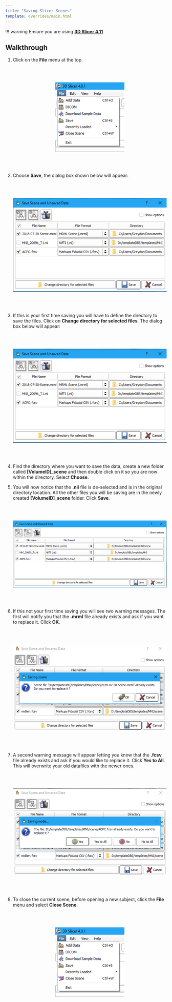 ```yaml
---
title: "Saving Slicer Scenes"
template: overrides/main.html
---
```


!!! warning
	Ensure you are using <a href="https://download.slicer.org/" target="_blank">**3D Slicer 4.11**</a>

## Walkthrough

1. Click on the **File** menu at the top.

	<br><br><p align="center"><img src="../img/fileMenu.png" alt="fileMenu"/></p><br><br>
	
2. Choose **Save**, the dialog box shown below will appear:

	<br><br><p align="center"><img src="../img/saveMenu.png" alt="saveMenu"/></p><br><br>

3. If this is your first time saving you will have to define the directory to save the files. Click on **Change directory for selected files**. The dialog box below will appear:

	<br><br><p align="center"><img src="../img/saveDir.png" alt="saveDir"/></p><br><br>


4. Find the directory where you want to save the data, create a new folder called **[VolumeID]\_scene** and then double click on it so you are now within the directory. Select **Choose**.

5. You will now notice that the **.nii** file is de-selected and is in the original directory location. All the other files you will be saving are in the newly created **[VolumeID]\_scene** folder. Click **Save**.

	<br><br><p align="center"><img src="../img/saveDir2.png" alt="saveDir2"/></p><br><br>

6. If this not your first time saving you will see two warning messages. The first will notify you that the **.mrml** file already exists and ask if you want to replace it. Click **OK**.

	<br><br><p align="center"><img src="../img/mrmlSave.png" alt="mrmlSave"/></p><br><br>

7. A second warning message will appear letting you know that the **.fcsv** file already exists and ask if you would like to replace it. Click **Yes to All**. This will overwrite your old datafiles with the newer ones.

	<br><br><p align="center"><img src="../img/fcsvSave.png" alt="fcsvSave"/></p><br><br>
	
8.	To close the current scene, before opening a new subject, click the **File** menu and select **Close Scene**.

	<br><br><p align="center"><img src="../img/closeScene.png" alt="closeScene"/></p><br><br>

<br><br>
